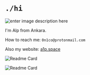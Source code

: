 # `./hi`


![enter image description here](https://media.giphy.com/media/KmHueA88mFABT9GkkR/giphy.gif)

I'm Alp from Ankara.

How to reach me:  `0n1co@protonmail.com`

Also my website: [a1p.space](https://a1p.space/)

![Readme Card](https://github-readme-stats.vercel.app/api/pin/?username=alpkeskin&repo=mosint)

![Readme Card](https://github-readme-stats.vercel.app/api/pin/?username=mysecurityanalytics&repo=auto-mail-osint-api
)
